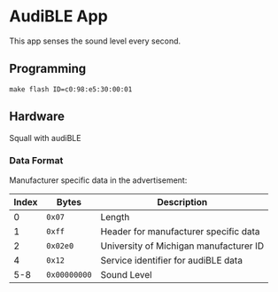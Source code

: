 AudiBLE App
=========

This app senses the sound level every second.

Programming
-----------

    make flash ID=c0:98:e5:30:00:01

Hardware
-------------

Squall with audiBLE

### Data Format

Manufacturer specific data in the advertisement:

| Index | Bytes        | Description                            |
| ----- | ------------ | -------------------------------------- |
| 0     | `0x07`       | Length                                 |
| 1     | `0xff`       | Header for manufacturer specific data  |
| 2     | `0x02e0`     | University of Michigan manufacturer ID |
| 4     | `0x12`       | Service identifier for audiBLE data    |
| 5-8   | `0x00000000` | Sound Level               |


